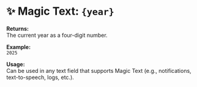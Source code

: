 # ✨ Magic Text: `{year}`

**Returns:**  
The current year as a four-digit number.

**Example:**  
`2025`

**Usage:**  
Can be used in any text field that supports Magic Text (e.g., notifications, text-to-speech, logs, etc.).